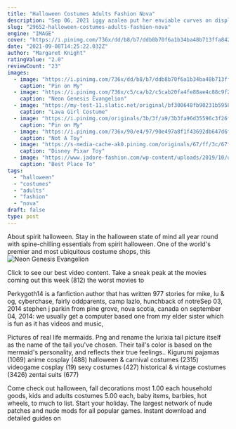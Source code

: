 ```yaml
---
title: "Halloween Costumes Adults Fashion Nova"
description: "Sep 06, 2021 iggy azalea put her enviable curves on display as she stepped out after performing with pitbull in new jersey on sunday. The australian rapper, 31, looked sensational in a skintight"
slug: "29652-halloween-costumes-adults-fashion-nova"
engine: "IMAGE"
cover: "https://i.pinimg.com/736x/dd/b8/b7/ddb8b70f6a1b34ba48b713ffa8423248.jpg"
date: "2021-09-08T14:25:22.032Z"
author: "Margaret Knight"
ratingValue: "2.0"
reviewCount: "23"
images:
  - image: "https://i.pinimg.com/736x/dd/b8/b7/ddb8b70f6a1b34ba48b713ffa8423248.jpg"
    caption: "Pin on My"
  - image: "https://i.pinimg.com/736x/c5/ca/b2/c5cab20fa4fe88ae4c88c9f29bfd3c5d.jpg"
    caption: "Neon Genesis Evangelion"
  - image: "https://my-test-11.slatic.net/original/bf300648fb90231b5958ce91f2b5d099.jpg_1000x1000q75.jpg"
    caption: "Lava Girl Costume"
  - image: "https://i.pinimg.com/originals/3b/3f/a9/3b3fa96d35596c3f26fed1982c504173.png"
    caption: "Pin on My"
  - image: "https://i.pinimg.com/736x/90/e4/97/90e497a8f1f43692db647d6fa42c27a0.jpg"
    caption: "Not A Toy"
  - image: "https://s-media-cache-ak0.pinimg.com/originals/67/ff/3c/67ff3c588501158f30ae1ead480d388b.jpg"
    caption: "Disney Pixar Toy"
  - image: "https://www.jadore-fashion.com/wp-content/uploads/2019/10/disney-halloween-costumes-kids-family-stella-eneanya-adewunmi-jadore-fashion4.jpg"
    caption: "Best Place To"
tags:
  - "halloween"
  - "costumes"
  - "adults"
  - "fashion"
  - "nova"
draft: false
type: post
---
```


About spirit halloween. Stay in the halloween state of mind all year round with spine-chilling essentials from spirit halloween. One of the world's premier and most ubiquitous costume shops, this
![Neon Genesis Evangelion](https://i.pinimg.com/736x/c5/ca/b2/c5cab20fa4fe88ae4c88c9f29bfd3c5d.jpg "Neon Genesis Evangelion")

Click to see our best video content. Take a sneak peak at the movies coming out this week (812) the worst movies to
<!--inArticleAds-->

<!--galleryOne-->

Perkygoth14 is a fanfiction author that has written 977 stories for mike, lu & og, cyberchase, fairly oddparents, camp lazlo, hunchback of notreSep 03, 2014 stephen j parkin from pine grove, nova scotia, canada on september 04, 2014: we usually get a computer based one from my elder sister which is fun as it has videos and music,
<!--inArticleAds-->

<!--galleryTwo-->

Pictures of real life mermaids. Png and rename the lurixia tail picture itself as the name of the tail you've chosen. Their tail's color is based on the mermaid's personality, and reflects their true feelings.. Kigurumi pajamas (1069) anime cosplay (488) halloween & carnival costumes (2315) videogame cosplay (19) sexy costumes (427) historical & vintage costumes (3426) zentai suits (677)
<!--galleryThree-->

Come check out halloween, fall decorations most 1.00 each household goods, kids and adults costumes 5.00 each, baby items, barbies, hot wheels, to much to list. Start your holiday. The largest network of nude patches and nude mods for all popular games. Instant download and detailed guides on